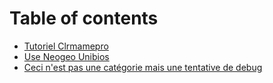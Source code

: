 # Table of contents

* [Tutoriel Clrmamepro](README.md)
* [Use Neogeo Unibios](use-neogeo-unibios.md)
* [Ceci n'est pas une catégorie mais une tentative de debug](true-story.md)

